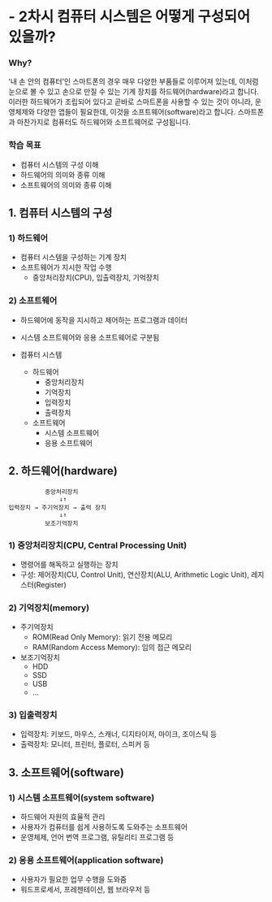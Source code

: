 # - 2차시 컴퓨터 시스템은 어떻게 구성되어 있을까?

### Why?
ʻ내 손 안의 컴퓨터’인 스마트폰의 경우 매우 다양한 부품들로 이루어져 있는데, 이처럼 눈으로 볼 수 있고 손으로 만질 수 있는 기계 장치를 하드웨어(hardware)라고 합니다. 이러한 하드웨어가 조립되어 있다고 곧바로 스마트폰을 사용할 수 있는 것이 아니라, 운영체제와 다양한 앱들이 필요한데, 이것을 소프트웨어(software)라고 합니다. 스마트폰과 마찬가지로 컴퓨터도 하드웨어와 소프트웨어로 구성됩니다.

### 학습 목표
- 컴퓨터 시스템의 구성 이해
- 하드웨어의 의미와 종류 이해
- 소프트웨어의 의미와 종류 이해

## 1. 컴퓨터 시스템의 구성
### 1) 하드웨어
- 컴퓨터 시스템을 구성하는 기계 장치
- 소프트웨어가 지시한 작업 수행
  - 중앙처리장치(CPU), 입출력장치, 기억장치
### 2) 소프트웨어
- 하드웨어에 동작을 지시하고 제어하는 프로그램과 데이터
- 시스템 소프트웨어와 응용 소프트웨어로 구분됨

- 컴퓨터 시스템
  - 하드웨어
    - 중앙처리장치
    - 기억장치
    - 입력장치
    - 출력장치
  - 소프트웨어
    - 시스템 소프트웨어
    - 응용 소프트웨어

## 2. 하드웨어(hardware)
              중앙처리장치  
                  ↓↑  
    입력장치 → 주기억장치 → 출력 장치  
                  ↓↑  
              보조기억장치  
### 1) 중앙처리장치(CPU, Central Processing Unit)
- 명령어를 해독하고 실행하는 장치
- 구성: 제어장치(CU, Control Unit), 연산장치(ALU, Arithmetic Logic Unit), 레지스터(Register)
### 2) 기억장치(memory)
- 주기억장치
  - ROM(Read Only Memory): 읽기 전용 메모리
  - RAM(Random Access Memory): 임의 접근 메모리
- 보조기억장치
  - HDD
  - SSD
  - USB
  - ...
### 3) 입출력장치
- 입력장치: 키보드, 마우스, 스캐너, 디지타이저, 마이크, 조이스틱 등
- 출력장치: 모니터, 프린터, 플로터, 스피커 등

## 3. 소프트웨어(software)
### 1) 시스템 소프트웨어(system software)
- 하드웨어 자원의 효율적 관리
- 사용자가 컴퓨터를 쉽게 사용하도록 도와주는 소프트웨어
- 운영체제, 언어 번역 프로그램, 유틸리티 프로그램 등
### 2) 응용 소프트웨어(application software)
- 사용자가 필요한 업무 수행을 도와줌
- 워드프로세서, 프레젠테이션, 웹 브라우저 등
